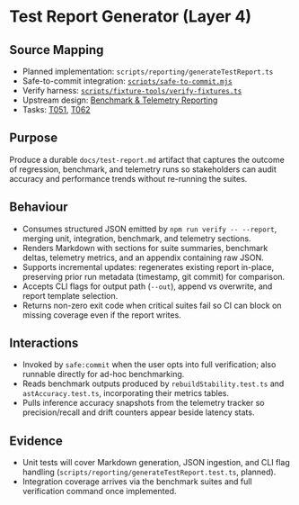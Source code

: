 # Test Report Generator (Layer 4)

## Source Mapping
- Planned implementation: `scripts/reporting/generateTestReport.ts`
- Safe-to-commit integration: [`scripts/safe-to-commit.mjs`](../../../scripts/safe-to-commit.mjs)
- Verify harness: [`scripts/fixture-tools/verify-fixtures.ts`](../../../scripts/fixture-tools/verify-fixtures.ts)
- Upstream design: [Benchmark & Telemetry Reporting](../../layer-3/benchmark-telemetry-pipeline.mdmd.md)
- Tasks: [T051](../../../specs/001-link-aware-diagnostics/tasks.md), [T062](../../../specs/001-link-aware-diagnostics/tasks.md)

## Purpose
Produce a durable `docs/test-report.md` artifact that captures the outcome of regression, benchmark, and telemetry runs so stakeholders can audit accuracy and performance trends without re-running the suites.

## Behaviour
- Consumes structured JSON emitted by `npm run verify -- --report`, merging unit, integration, benchmark, and telemetry sections.
- Renders Markdown with sections for suite summaries, benchmark deltas, telemetry metrics, and an appendix containing raw JSON.
- Supports incremental updates: regenerates existing report in-place, preserving prior run metadata (timestamp, git commit) for comparison.
- Accepts CLI flags for output path (`--out`), append vs overwrite, and report template selection.
- Returns non-zero exit code when critical suites fail so CI can block on missing coverage even if the report writes.

## Interactions
- Invoked by `safe:commit` when the user opts into full verification; also runnable directly for ad-hoc benchmarking.
- Reads benchmark outputs produced by `rebuildStability.test.ts` and `astAccuracy.test.ts`, incorporating their metrics tables.
- Pulls inference accuracy snapshots from the telemetry tracker so precision/recall and drift counters appear beside latency stats.

## Evidence
- Unit tests will cover Markdown generation, JSON ingestion, and CLI flag handling (`scripts/reporting/generateTestReport.test.ts`, planned).
- Integration coverage arrives via the benchmark suites and full verification command once implemented.

